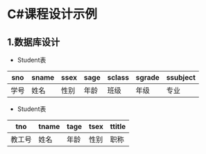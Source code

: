 # C#课程设计示例
## 1.数据库设计
* Student表

sno | sname | ssex | sage | sclass | sgrade | ssubject
--- | ----- | ---- | ---- | ------ | ------ | --------
学号 | 姓名 | 性别 | 年龄 | 班级 | 年级 | 专业

* Student表

tno | tname | tage | tsex | ttitle
--- | ----- | ---- | ---- | ------
教工号 | 姓名 | 年龄 | 性别 | 职称
